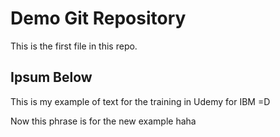 # Demo Git Repository 

This is the first file in this repo.

## Ipsum Below

This is my example of text for the training in Udemy for IBM =D 

Now this phrase is for the new example haha